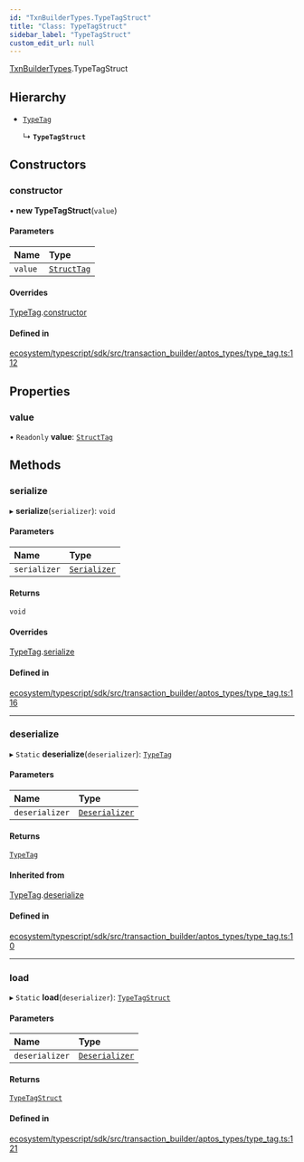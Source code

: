 ```yaml
---
id: "TxnBuilderTypes.TypeTagStruct"
title: "Class: TypeTagStruct"
sidebar_label: "TypeTagStruct"
custom_edit_url: null
---
```


[TxnBuilderTypes](../namespaces/TxnBuilderTypes.md).TypeTagStruct

## Hierarchy

- [`TypeTag`](TxnBuilderTypes.TypeTag.md)

  ↳ **`TypeTagStruct`**

## Constructors

### constructor

• **new TypeTagStruct**(`value`)

#### Parameters

| Name | Type |
| :------ | :------ |
| `value` | [`StructTag`](TxnBuilderTypes.StructTag.md) |

#### Overrides

[TypeTag](TxnBuilderTypes.TypeTag.md).[constructor](TxnBuilderTypes.TypeTag.md#constructor)

#### Defined in

[ecosystem/typescript/sdk/src/transaction_builder/aptos_types/type_tag.ts:112](https://github.com/aptos-labs/aptos-core/blob/fb73eb358/ecosystem/typescript/sdk/src/transaction_builder/aptos_types/type_tag.ts#L112)

## Properties

### value

• `Readonly` **value**: [`StructTag`](TxnBuilderTypes.StructTag.md)

## Methods

### serialize

▸ **serialize**(`serializer`): `void`

#### Parameters

| Name | Type |
| :------ | :------ |
| `serializer` | [`Serializer`](BCS.Serializer.md) |

#### Returns

`void`

#### Overrides

[TypeTag](TxnBuilderTypes.TypeTag.md).[serialize](TxnBuilderTypes.TypeTag.md#serialize)

#### Defined in

[ecosystem/typescript/sdk/src/transaction_builder/aptos_types/type_tag.ts:116](https://github.com/aptos-labs/aptos-core/blob/fb73eb358/ecosystem/typescript/sdk/src/transaction_builder/aptos_types/type_tag.ts#L116)

___

### deserialize

▸ `Static` **deserialize**(`deserializer`): [`TypeTag`](TxnBuilderTypes.TypeTag.md)

#### Parameters

| Name | Type |
| :------ | :------ |
| `deserializer` | [`Deserializer`](BCS.Deserializer.md) |

#### Returns

[`TypeTag`](TxnBuilderTypes.TypeTag.md)

#### Inherited from

[TypeTag](TxnBuilderTypes.TypeTag.md).[deserialize](TxnBuilderTypes.TypeTag.md#deserialize)

#### Defined in

[ecosystem/typescript/sdk/src/transaction_builder/aptos_types/type_tag.ts:10](https://github.com/aptos-labs/aptos-core/blob/fb73eb358/ecosystem/typescript/sdk/src/transaction_builder/aptos_types/type_tag.ts#L10)

___

### load

▸ `Static` **load**(`deserializer`): [`TypeTagStruct`](TxnBuilderTypes.TypeTagStruct.md)

#### Parameters

| Name | Type |
| :------ | :------ |
| `deserializer` | [`Deserializer`](BCS.Deserializer.md) |

#### Returns

[`TypeTagStruct`](TxnBuilderTypes.TypeTagStruct.md)

#### Defined in

[ecosystem/typescript/sdk/src/transaction_builder/aptos_types/type_tag.ts:121](https://github.com/aptos-labs/aptos-core/blob/fb73eb358/ecosystem/typescript/sdk/src/transaction_builder/aptos_types/type_tag.ts#L121)

